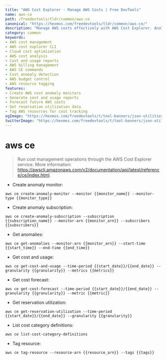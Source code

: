 ```yaml
---
title: "AWS Cost Explorer - Manage AWS Costs | Free DevTools"
name: aws-ce
path: /freedevtools/tldr/common/aws-ce
canonical: "https://hexmos.com/freedevtools/tldr/common/aws-ce/"
description: "Manage AWS costs effectively with AWS Cost Explorer. Analyze usage, forecast expenses and optimize spending using command line. Free online tool, no registration required."
category: common
keywords:
- AWS cost management
- AWS cost explorer CLI
- Cloud cost optimization
- AWS cost analysis
- Cost and usage reports
- AWS billing management
- AWS CE commands
- Cost anomaly detection
- AWS budget control
- AWS resource tagging
features:
- Create AWS cost anomaly monitors
- Generate cost and usage reports
- Forecast future AWS costs
- Get reservation utilization data
- Tag AWS resources for cost tracking
ogImage: "https://hexmos.com/freedevtools/t/tool-banners/json-utilities-banner.png"
twitterImage: "https://hexmos.com/freedevtools/t/tool-banners/json-utilities-banner.png"
---
```


# aws ce

> Run cost management operations through the AWS Cost Explorer service.
> More information: <https://awscli.amazonaws.com/v2/documentation/api/latest/reference/ce/index.html>.

- Create anomaly monitor:

`aws ce create-anomaly-monitor --monitor {{monitor_name}} --monitor-type {{monitor_type}}`

- Create anomaly subscription:

`aws ce create-anomaly-subscription --subscription {{subscription_name}} --monitor-arn {{monitor_arn}} --subscribers {{subscribers}}`

- Get anomalies:

`aws ce get-anomalies --monitor-arn {{monitor_arn}} --start-time {{start_time}} --end-time {{end_time}}`

- Get cost and usage:

`aws ce get-cost-and-usage --time-period {{start_date}}/{{end_date}} --granularity {{granularity}} --metrics {{metrics}}`

- Get cost forecast:

`aws ce get-cost-forecast --time-period {{start_date}}/{{end_date}} --granularity {{granularity}} --metric {{metric}}`

- Get reservation utilization:

`aws ce get-reservation-utilization --time-period {{start_date}}/{{end_date}} --granularity {{granularity}}`

- List cost category definitions:

`aws ce list-cost-category-definitions`

- Tag resource:

`aws ce tag-resource --resource-arn {{resource_arn}} --tags {{tags}}`

